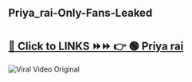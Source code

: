 
 ## Priya_rai-Only-Fans-Leaked

# <h2><a href="https://clipsfans.com/Priya_rai&ref=git">🔗 Click to LINKS ⏩⏩ 👉 🟢 Priya rai </a></h2>

<a href="https://clipsfans.com/Priya_rai&ref=git" rel="nofollow" data-target="animated-image.originalLink"><img src="https://i.ibb.co.com/xMMVF88/686577567.gif" alt="Viral Video Original" style="max-width: 100%; display: inline-block;" data-target="animated-image.originalImage"></a>
